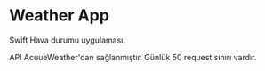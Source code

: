 # Weather App

Swift Hava durumu uygulaması.

API AcuueWeather'dan sağlanmıştır. Günlük 50 request sınırı vardır.
